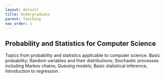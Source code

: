 ```yaml
---
layout: default
title: Undergraduate
parent: Teaching
nav_order: 1
---
```


## Probability and Statistics for Computer Science
Topics from probability and statistics applicable to computer science. Basic probability; Random variables and their distributions; Stochastic processes including Markov chains; Queuing models; Basic statistical inference; Introduction to regression.


